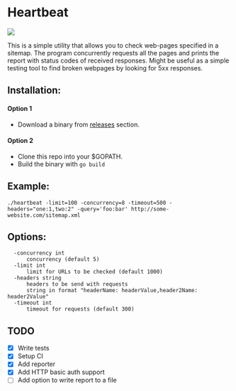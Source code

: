 # Heartbeat

![](https://travis-ci.org/luchkonikita/heartbeat.svg?branch=master)

This is a simple utility that allows you to check web-pages specified in a sitemap.
The program concurrently requests all the pages and prints the report with status
codes of received responses. Might be useful as a simple testing tool to find broken webpages
by looking for 5xx responses.

## Installation:

#### Option 1

- Download a binary from [releases](https://github.com/luchkonikita/heartbeat/releases) section.

#### Option 2
- Clone this repo into your $GOPATH.
- Build the binary with `go build`

## Example:

```
./heartbeat -limit=100 -concurrency=8 -timeout=500 -headers="one:1,two:2" -query='foo:bar' http://some-website.com/sitemap.xml
```


## Options:

```
  -concurrency int
      concurrency (default 5)
  -limit int
      limit for URLs to be checked (default 1000)
  -headers string
      headers to be send with requests
      string in format "headerName: headerValue,header2Name: header2Value"
  -timeout int
      timeout for requests (default 300)
```

## TODO

- [x] Write tests
- [x] Setup CI
- [x] Add reporter
- [x] Add HTTP basic auth support
- [ ] Add option to write report to a file
